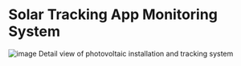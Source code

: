 # Solar Tracking App Monitoring System
![image](https://github.com/DiantCius/frontend/assets/90893422/48d8e4eb-355a-4249-8353-36f1910f0ab0)
Detail view of photovoltaic installation and tracking system


